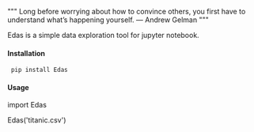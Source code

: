 """ Long before worrying about how to convince others, you first have to understand what’s happening yourself. — Andrew Gelman """

Edas is a simple data exploration tool for jupyter notebook.

#### Installation 
``` pip install Edas```

#### Usage
import Edas

Edas('titanic.csv')

